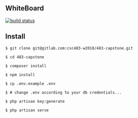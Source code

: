 ## WhiteBoard

[![build status](https://gitlab.com/csc483-w2018/483-capstone/badges/master/build.svg)](https://gitlab.com/csc483-w2018/483-capstone/commits/master)

## Install
```
$ git clone git@gitlab.com:csc483-w2018/483-capstone.git

$ cd 483-capstone

$ composer install

$ npm install

$ cp .env.example .env

$ # change .env according to your db credentials...

$ php artisan key:generate

$ php artisan serve
```

